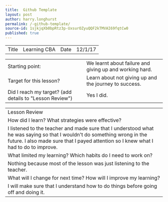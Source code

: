 ```yaml
---
title:  Github Template
layout: post
author: harry.longhurst
permalink: /-github-template/
source-id: 1sjkjqXb0bpRtz3p-UxsurOZyuQQF2kTMVAI69fqtCw0
published: true
---
```

<table>
  <tr>
    <td>Title</td>
    <td>Learning CBA</td>
    <td>Date</td>
    <td>12/1/17</td>
  </tr>
</table>


<table>
  <tr>
    <td>Starting point:</td>
    <td>We learnt about failure and giving up and working hard.</td>
  </tr>
  <tr>
    <td>Target for this lesson?</td>
    <td>Learn about not giving up and the journey to success.</td>
  </tr>
  <tr>
    <td>Did I reach my target? 
(add details to "Lesson Review")</td>
    <td>Yes I did.</td>
  </tr>
</table>


<table>
  <tr>
    <td>Lesson Review</td>
  </tr>
  <tr>
    <td>How did I learn? What strategies were effective? </td>
  </tr>
  <tr>
    <td>I listened to the teacher and made sure that I understood what he was saying so that I wouldn't do something wrong in the future. I also made sure that I payed attention so I knew what I had to do to improve.

</td>
  </tr>
  <tr>
    <td>What limited my learning? Which habits do I need to work on? </td>
  </tr>
  <tr>
    <td>Nothing because most of the lesson was just listening to the teacher. </td>
  </tr>
  <tr>
    <td>What will I change for next time? How will I improve my learning?</td>
  </tr>
  <tr>
    <td>I will make sure that I understand how to do things before going off and doing it.</td>
  </tr>
</table>


